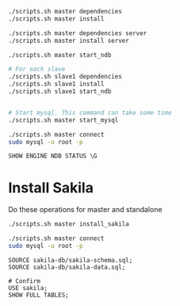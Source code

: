 

```bash
./scripts.sh master dependencies
./scripts.sh master install

./scripts.sh master dependencies server
./scripts.sh master install server

./scripts.sh master start_ndb

# For each slave
./scripts.sh slave1 dependencies
./scripts.sh slave1 install
./scripts.sh slave1 start_ndb


# Start mysql. This command can take some time
./scripts.sh master start_mysql

```


```bash
./scripts.sh master connect
sudo mysql -u root -p
```
```mysql
SHOW ENGINE NDB STATUS \G
```

# Install Sakila

Do these operations for master and standalone

```bash
./scripts.sh master install_sakila
```

```bash
./scripts.sh master connect
sudo mysql -u root -p
```
```mysql
SOURCE sakila-db/sakila-schema.sql;
SOURCE sakila-db/sakila-data.sql;
    
# Confirm
USE sakila;
SHOW FULL TABLES;
```
